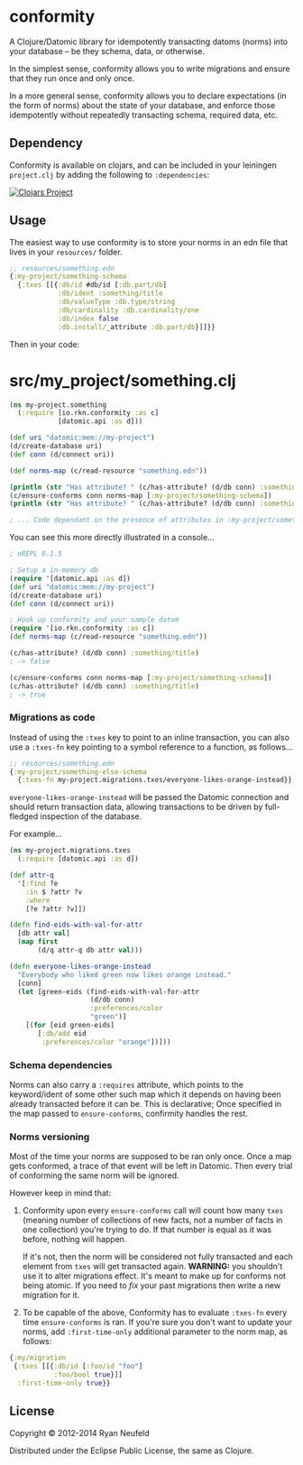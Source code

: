 # conformity

A Clojure/Datomic library for idempotently transacting datoms (norms) into your database – be they schema, data, or otherwise.

In the simplest sense, conformity allows you to write migrations and ensure that they run once and only once.

In a more general sense, conformity allows you to declare expectations (in the form of norms) about the state of your database, and enforce those idempotently without repeatedly transacting schema, required data, etc.

## Dependency

Conformity is available on clojars, and can be included in your leiningen `project.clj` by adding the following to `:dependencies`:

[![Clojars Project](http://clojars.org/io.rkn/conformity/latest-version.svg)](http://clojars.org/io.rkn/conformity)


## Usage

The easiest way to use conformity is to store your norms in an edn file that lives in your `resources/` folder.

```clojure
;; resources/something.edn
{:my-project/something-schema
  {:txes [[{:db/id #db/id [:db.part/db]
            :db/ident :something/title
            :db/valueType :db.type/string
            :db/cardinality :db.cardinality/one
            :db/index false
            :db.install/_attribute :db.part/db}]]}}
```
Then in your code:
# src/my_project/something.clj
```clojure
(ns my-project.something
  (:require [io.rkn.conformity :as c]
            [datomic.api :as d]))

(def uri "datomic:mem://my-project")
(d/create-database uri)
(def conn (d/connect uri))

(def norms-map (c/read-resource "something.edn"))

(println (str "Has attribute? " (c/has-attribute? (d/db conn) :something/title)))
(c/ensure-conforms conn norms-map [:my-project/something-schema])
(println (str "Has attribute? " (c/has-attribute? (d/db conn) :something/title)))

; ... Code dependant on the presence of attributes in :my-project/something-schema
```
You can see this more directly illustrated in a console…
```clojure
; nREPL 0.1.5

; Setup a in-memory db
(require '[datomic.api :as d])
(def uri "datomic:mem://my-project")
(d/create-database uri)
(def conn (d/connect uri))

; Hook up conformity and your sample datom
(require '[io.rkn.conformity :as c])
(def norms-map (c/read-resource "something.edn"))

(c/has-attribute? (d/db conn) :something/title)
; -> false

(c/ensure-conforms conn norms-map [:my-project/something-schema])
(c/has-attribute? (d/db conn) :something/title)
; -> true
```

### Migrations as code

Instead of using the `:txes` key to point to an inline transaction, you can also use a `:txes-fn` key pointing to a symbol reference to a function, as follows...

```clojure
;; resources/something.edn
{:my-project/something-else-schema
  {:txes-fn my-project.migrations.txes/everyone-likes-orange-instead}}
```

`everyone-likes-orange-instead` will be passed the Datomic connection and should return transaction data, allowing transactions to be driven by full-fledged inspection of the database.

For example...

```clojure
(ns my-project.migrations.txes
  (:require [datomic.api :as d])

(def attr-q
  '[:find ?e
    :in $ ?attr ?v
    :where
    [?e ?attr ?v]])

(defn find-eids-with-val-for-attr
  [db attr val]
  (map first
       (d/q attr-q db attr val)))

(defn everyone-likes-orange-instead
  "Everybody who liked green now likes orange instead."
  [conn]
  (let [green-eids (find-eids-with-val-for-attr
                    (d/db conn)
                    :preferences/color
                    "green")]
    [(for [eid green-eids]
       [:db/add eid
        :preferences/color "orange"])]))
```


### Schema dependencies

Norms can also carry a `:requires` attribute, which points to the keyword/ident of some other such map which it depends on having been already transacted before it can be. This is declarative; Once specified in the map passed to `ensure-conforms`, confirmity handles the rest.

### Norms versioning

Most of the time your norms are supposed to be ran only once.
Once a map gets conformed, a trace of that event will be left in Datomic.
Then every trial of conforming the same norm will be ignored.

However keep in mind that:

1. Conformity upon every `ensure-conforms` call will count how many `txes`
(meaning number of collections of new facts, not a number of facts in one collection)
you're trying to do. If that number is equal as it was before, nothing will happen.

   If it's not, then the norm will be considered not fully transacted and each element from `txes` will
get transacted again. **WARNING:** you shouldn't use it to alter migrations effect. It's meant to make up
for conforms not being atomic. If you need to _fix_ your past migrations then write a new migration for it.

2. To be capable of the above, Conformity has to evaluate `:txes-fn` every time `ensure-conforms` is ran.
If you're sure you don't want to update your norms,
add `:first-time-only` additional parameter to the norm map, as follows:

```clojure
{:my/migration
 {:txes [[{:db/id [:foo/id "foo"]
           :foo/bool true}]]
  :first-time-only true}}
```

## License

Copyright © 2012-2014 Ryan Neufeld

Distributed under the Eclipse Public License, the same as Clojure.
